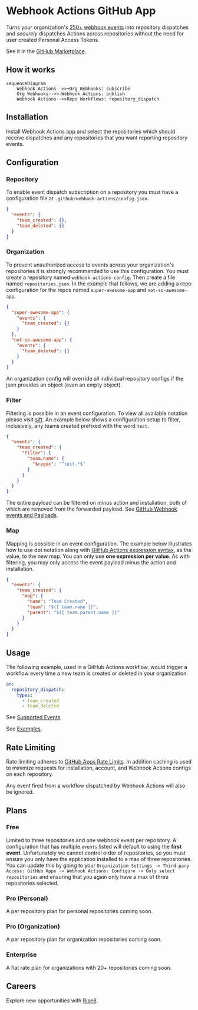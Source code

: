 # Webhook Actions GitHub App

Turns your
organization's [250+ webhook events](https://github.com/rise8-us/webhook-actions-docs/blob/main/supported-events.md)
into repository dispatches and _securely_ dispatches Actions across repositories without the need for user created
Personal Access Tokens.

See it in the [GitHub Marketplace](https://github.com/marketplace/webhook-actions).

## How it works

```mermaid
sequenceDiagram
    Webhook Actions-->>+Org Webhooks: subscribe
    Org Webhooks-->>-Webhook Actions: publish
    Webhook Actions-->>Repo Workflows: repository_dispatch
```

## Installation

Install Webhook Actions app and select the repositories which should receive dispatches and any repositories that you
want reporting repository events.

## Configuration

### Repository

To enable event dispatch subscription on a repository you must have a configuration file
at `.github/webhook-actions/config.json`.

```json
{
  "events": {
    "team_created": {},
    "team_deleted": {}
  }
}
```

### Organization

To prevent unauthorized access to events across your organization's repositories it is strongly recommended to use this
configuration. You must create a repository named `webhook-actions-config`. Then create a file
named `repositories.json`. In the example that follows, we are adding a repo configuration for the repos
named `super-awesome-app` and `not-so-awesome-app`.

```json
{
  "super-awesome-app": {
    "events": {
      "team_created": {}
    }
  },
  "not-so-awesome-app": {
    "events": {
      "team_deleted": {}
    }
  }
}
```

An organization config will override all individual repository configs if the json provides an object (even an empty
object).

### Filter

Filtering is possible in an event configuration. To view all available notation please
visit [sift](https://www.npmjs.com/package/sift). An example below shows a configuration setup to filter, inclusively,
any teams created prefixed with the word `test`.

```json
{
  "events": {
    "team_created": {
      "filter": {
        "team.name": {
          "$regex": "^test.*$"
        }
      }
    }
  }
}
```

The entire payload can be filtered on minus action and installation, both of which are removed from the forwarded
payload.
See [GitHub Webhook events and Payloads](https://docs.github.com/en/developers/webhooks-and-events/webhooks/webhook-events-and-payloads).

### Map

Mapping is possible in an event configuration. The example below illustrates how to use dot notation along with [GitHub
Actions expression syntax](https://docs.github.com/en/actions/learn-github-actions/expressions), as the value, to the
new map. You can only use **one expression per value**. As with filtering, you may only access the event payload minus
the action and installation.

```json
{
  "events": {
    "team_created": {
      "map": {
        "name": "Team Created",
        "team": "${{ team.name }}",
        "parent": "${{ team.parent.name }}"
      }
    }
  }
}

```

## Usage

The following example, used in a GitHub Actions workflow, would trigger a workflow every time a new team is created or
deleted in your organization.

```yaml
on:
  repository_dispatch:
    types:
      - team_created
      - team_deleted
```

See [Supported Events](supported-events.md).

See [Examples](./examples).

## Rate Limiting

Rate limiting adheres
to [GitHub Apps Rate Limits](https://docs.github.com/en/developers/apps/building-github-apps/rate-limits-for-github-apps).
In addition caching is used to minimize requests for installation, account, and Webhook Actions configs on each
repository.

Any event fired from a workflow dispatched by Webhook Actions will also be ignored.

## Plans

### Free

Limited to three repositories and one webhook event per repository. A configuration that has multiple `events` listed
will default to using the **first event**. Unfortunately we cannot control order of repositories, so you must ensure you
only have the application installed to a max of three repositories. You can update this by going to
your `Organization Settings -> Third-pary Access: GitHub Apps -> Webhook Actions: Configure -> Only select repositories`
and ensuring that you again only have a max of three repositories selected.

### Pro (Personal)

A per repository plan for personal repositories coming soon.

### Pro (Organization)

A per repository plan for organization repositories coming soon.

### Enterprise

A flat rate plan for organizations with 20+ repositories coming soon.

## Careers

Explore new opportunities with [Rise8](https://rise8.us/careers/).

